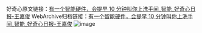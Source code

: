 好奇心原文链接：[有一个智能硬件，会提早 10 分钟叫你上洗手间_智能_好奇心日报-王嘉俊](https://www.qdaily.com/articles/7063.html)
WebArchive归档链接：[有一个智能硬件，会提早 10 分钟叫你上洗手间_智能_好奇心日报-王嘉俊](http://web.archive.org/web/20190623171705/https://www.qdaily.com/articles/7063.html)
![image](http://ww3.sinaimg.cn/large/007d5XDply1g3wbevnsc4j30u030d4qp)